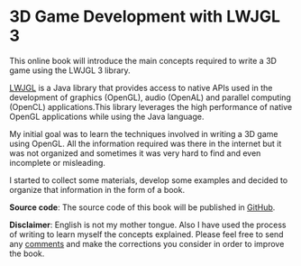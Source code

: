 3D Game Development with LWJGL 3
=======

This online book will introduce the main concepts required to write a 3D game using the LWJGL 3 library.

[LWJGL](http://www.lwjgl.org/) is a Java library that provides access to native APIs used in the development of graphics (OpenGL), audio (OpenAL) and parallel computing (OpenCL) applications.This library leverages the high performance of native OpenGL applications while using the Java language.

My initial goal was to learn the techniques involved in writing a 3D game using OpenGL. All the information required was there in the internet but it was not organized and sometimes it was very hard to find and even incomplete or misleading.

I started to collect some materials, develop some examples and decided to organize that information in the form of a book.

**Source code**: The source code of this book will be published in [GitHub](https://github.com/lwjglgamedev/lwjglbook).

**Disclaimer**: English is not my mother tongue. Also I have used the process of writing to learn myself the concepts explained. Please feel free to send any [comments](https://www.gitbook.com/book/lwjglgamedev/3d-game-development-with-lwjgl/contact) and make the corrections you consider in order to improve the book.
